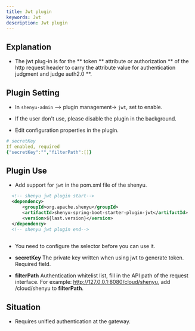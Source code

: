 ```yaml
---
title: Jwt plugin
keywords: Jwt
description: Jwt plugin
---
```


## Explanation

* The jwt plug-in is for the ** token ** attribute or authorization ** of the http request header to carry the attribute value for authentication judgment and judge auth2.0 **.

## Plugin Setting

* In `shenyu-admin` --> plugin management-> `jwt`, set to enable.

* If the user don't use, please disable the plugin in the background.

* Edit configuration properties in the plugin.

```yaml
# secretKey 
If enabled, required
{"secretKey":"","filterPath":[]} 
```

## Plugin Use

* Add support for `jwt` in the pom.xml file of the shenyu.

```xml
  <!-- shenyu jwt plugin start-->
  <dependency>
      <groupId>org.apache.shenyu</groupId>
      <artifactId>shenyu-spring-boot-starter-plugin-jwt</artifactId>
      <version>${last.version}</version>
  </dependency>
  <!-- shenyu jwt plugin end-->
  
``` 
* You need to configure the selector before you can use it.

* **secretKey** The private key written when using jwt to generate token. Required field.

* **filterPath** Authentication whitelist list, fill in the API path of the request interface. For example: http://127.0.0.1:8080/cloud/shenyu, add /cloud/shenyu to **filterPath**.

## Situation

* Requires unified authentication at the gateway.


